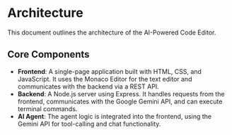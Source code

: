 # Architecture

This document outlines the architecture of the AI-Powered Code Editor.

## Core Components

*   **Frontend**: A single-page application built with HTML, CSS, and JavaScript. It uses the Monaco Editor for the text editor and communicates with the backend via a REST API.
*   **Backend**: A Node.js server using Express. It handles requests from the frontend, communicates with the Google Gemini API, and can execute terminal commands.
*   **AI Agent**: The agent logic is integrated into the frontend, using the Gemini API for tool-calling and chat functionality.
